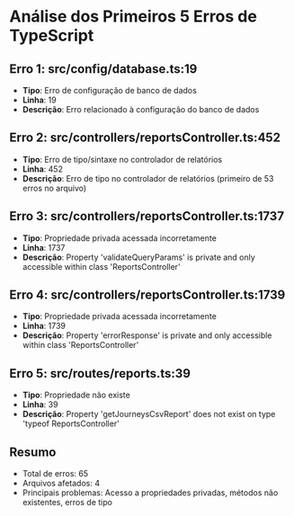 # Análise dos Primeiros 5 Erros de TypeScript

## Erro 1: src/config/database.ts:19
- **Tipo**: Erro de configuração de banco de dados
- **Linha**: 19
- **Descrição**: Erro relacionado à configuração do banco de dados

## Erro 2: src/controllers/reportsController.ts:452
- **Tipo**: Erro de tipo/sintaxe no controlador de relatórios
- **Linha**: 452
- **Descrição**: Erro de tipo no controlador de relatórios (primeiro de 53 erros no arquivo)

## Erro 3: src/controllers/reportsController.ts:1737
- **Tipo**: Propriedade privada acessada incorretamente
- **Linha**: 1737
- **Descrição**: Property 'validateQueryParams' is private and only accessible within class 'ReportsController'

## Erro 4: src/controllers/reportsController.ts:1739
- **Tipo**: Propriedade privada acessada incorretamente
- **Linha**: 1739
- **Descrição**: Property 'errorResponse' is private and only accessible within class 'ReportsController'

## Erro 5: src/routes/reports.ts:39
- **Tipo**: Propriedade não existe
- **Linha**: 39
- **Descrição**: Property 'getJourneysCsvReport' does not exist on type 'typeof ReportsController'

## Resumo
- Total de erros: 65
- Arquivos afetados: 4
- Principais problemas: Acesso a propriedades privadas, métodos não existentes, erros de tipo

